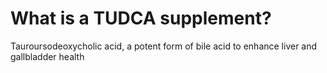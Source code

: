 # What is a TUDCA supplement?

Tauroursodeoxycholic acid, a potent form of bile acid to enhance liver and gallbladder health